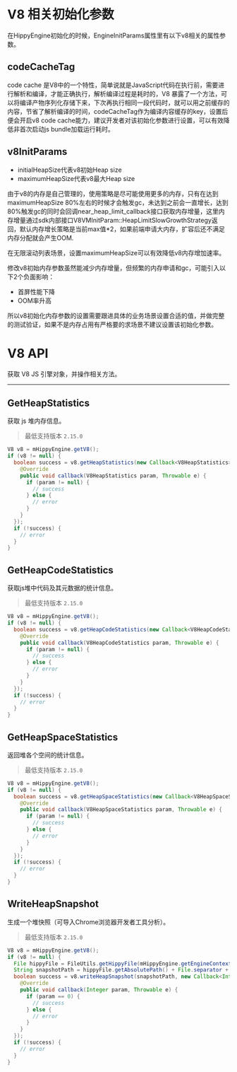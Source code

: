 # V8 相关初始化参数

在HippyEngine初始化的时候，EngineInitParams属性里有以下v8相关的属性参数。

## codeCacheTag

code cache 是V8中的一个特性，简单说就是JavaScript代码在执行前，需要进行解析和编译，才能正确执行，解析编译过程是耗时的，V8 暴露了一个方法，可以将编译产物序列化存储下来，下次再执行相同一段代码时，就可以用之前缓存的内容，节省了解析编译的时间，codeCacheTag作为编译内容缓存的key，设置后便会开启v8 code cache能力，建议开发者对该初始化参数进行设置，可以有效降低非首次启动js bundle加载运行耗时。

## v8InitParams

- initialHeapSize代表v8初始Heap size
- maximumHeapSize代表v8最大Heap size

由于v8的内存是自己管理的，使用策略是尽可能使用更多的内存，只有在达到maximumHeapSize 80%左右的时候才会触发gc，未达到之前会一直增长，达到80%触发gc的同时会回调near_heap_limit_callback接口获取内存增量，这里内存增量通过sdk内部接口V8VMInitParam::HeapLimitSlowGrowthStrategy返回，默认内存增长策略是当前max值*2，如果前端申请大内存，扩容后还不满足内存分配就会产生OOM.

在无限滚动列表场景，设置maximumHeapSize可以有效降低v8内存增加速率。

修改v8初始内存参数虽然能减少内存增量，但频繁的内存申请和gc，可能引入以下2个负面影响：

- 首屏性能下降
- OOM率升高

所以v8初始化内存参数的设置需要跟进具体的业务场景设置合适的值，并做完整的测试验证，如果不是内存占用有严格要的求场景不建议设置该初始化参数。

# V8 API

获取 V8 JS 引擎对象，并操作相关方法。

---

## GetHeapStatistics

获取 js 堆内存信息。

> 最低支持版本 `2.15.0`

``` java
V8 v8 = mHippyEngine.getV8();
if (v8 != null) {
  boolean success = v8.getHeapStatistics(new Callback<V8HeapStatistics>() {
    @Override
    public void callback(V8HeapStatistics param, Throwable e) {
      if (param != null) {
        // success
      } else {
        // error
      }
    }
  });
  if (!success) {
    // error
  }
}
```

## GetHeapCodeStatistics

获取js堆中代码及其元数据的统计信息。
> 最低支持版本 `2.15.0`

``` java
V8 v8 = mHippyEngine.getV8();
if (v8 != null) {
  boolean success = v8.getHeapCodeStatistics(new Callback<V8HeapCodeStatistics>() {
    @Override
    public void callback(V8HeapCodeStatistics param, Throwable e) {
      if (param != null) {
        // success
      } else {
        // error
      }
    }
  });
  if (!success) {
    // error
  }
}
```

## GetHeapSpaceStatistics

返回堆各个空间的统计信息。
> 最低支持版本 `2.15.0`

``` java
V8 v8 = mHippyEngine.getV8();
if (v8 != null) {
  boolean success = v8.getHeapSpaceStatistics(new Callback<V8HeapSpaceStatistics>() {
    @Override
    public void callback(V8HeapSpaceStatistics param, Throwable e) {
      if (param != null) {
        // success
      } else {
        // error
      }
    }
  });
  if (!success) {
    // error
  }
}
```

## WriteHeapSnapshot

生成一个堆快照（可导入Chrome浏览器开发者工具分析）。
> 最低支持版本 `2.15.0`

``` java
V8 v8 = mHippyEngine.getV8();
if (v8 != null) {
  File hippyFile = FileUtils.getHippyFile(mHippyEngine.getEngineContext().getGlobalConfigs().getContext());
  String snapshotPath = hippyFile.getAbsolutePath() + File.separator + "snapshot" + File.separator + "1.heapsnapshot";
  boolean success = v8.writeHeapSnapshot(snapshotPath, new Callback<Integer>() {
    @Override
    public void callback(Integer param, Throwable e) {
      if (param == 0) {
        // success
      } else {
        // error
      }
    }
  });
  if (!success) {
    // error
  }
}
```
